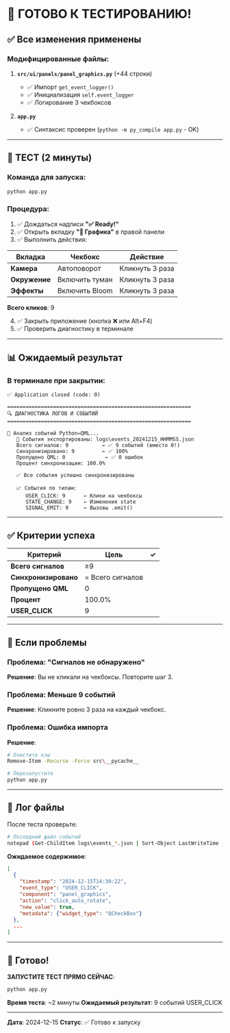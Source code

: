 # 🚀 ГОТОВО К ТЕСТИРОВАНИЮ!

## ✅ Все изменения применены

### Модифицированные файлы:
1. **`src/ui/panels/panel_graphics.py`** (+44 строки)
   - ✅ Импорт `get_event_logger()`
   - ✅ Инициализация `self.event_logger`
   - ✅ Логирование 3 чекбоксов

2. **`app.py`**
   - ✅ Синтаксис проверен (`python -m py_compile app.py` - OK)

---

## 🧪 ТЕСТ (2 минуты)

### Команда для запуска:
```bash
python app.py
```

### Процедура:
1. ✅ Дождаться надписи **"✅ Ready!"**
2. ✅ Открыть вкладку **"🎨 Графика"** в правой панели
3. ✅ Выполнить действия:

| Вкладка | Чекбокс | Действие |
|---------|---------|----------|
| **Камера** | Автоповорот | Кликнуть 3 раза |
| **Окружение** | Включить туман | Кликнуть 3 раза |
| **Эффекты** | Включить Bloom | Кликнуть 3 раза |

**Всего кликов**: 9

4. ✅ Закрыть приложение (кнопка ❌ или Alt+F4)
5. ✅ Проверить диагностику в терминале

---

## 📊 Ожидаемый результат

### В терминале при закрытии:

```
✅ Application closed (code: 0)

============================================================
🔍 ДИАГНОСТИКА ЛОГОВ И СОБЫТИЙ
============================================================

🔗 Анализ событий Python↔QML...
   📁 События экспортированы: logs\events_20241215_HHMMSS.json
   Всего сигналов: 9           ← ✅ 9 событий (вместо 0!)
   Синхронизировано: 9         ← ✅ 100%
   Пропущено QML: 0             ← ✅ 0 ошибок
   Процент синхронизации: 100.0%

   ✅ Все события успешно синхронизированы

   📈 События по типам:
      USER_CLICK: 9      ← Клики на чекбоксы
      STATE_CHANGE: 9    ← Изменения state
      SIGNAL_EMIT: 9     ← Вызовы .emit()
```

---

## ✅ Критерии успеха

| Критерий | Цель | ✓ |
|----------|------|---|
| **Всего сигналов** | ≥9 | |
| **Синхронизировано** | = Всего сигналов | |
| **Пропущено QML** | 0 | |
| **Процент** | 100.0% | |
| **USER_CLICK** | 9 | |

---

## 🐛 Если проблемы

### Проблема: "Сигналов не обнаружено"

**Решение**: Вы не кликали на чекбоксы. Повторите шаг 3.

### Проблема: Меньше 9 событий

**Решение**: Кликните ровно 3 раза на каждый чекбокс.

### Проблема: Ошибка импорта

**Решение**:
```bash
# Очистите кэш
Remove-Item -Recurse -Force src\__pycache__

# Перезапустите
python app.py
```

---

## 📁 Лог файлы

После теста проверьте:

```bash
# Последний файл событий
notepad (Get-ChildItem logs\events_*.json | Sort-Object LastWriteTime -Descending | Select-Object -First 1).FullName
```

**Ожидаемое содержимое**:
```json
[
  {
    "timestamp": "2024-12-15T14:30:22",
    "event_type": "USER_CLICK",
    "component": "panel_graphics",
    "action": "click_auto_rotate",
    "new_value": true,
    "metadata": {"widget_type": "QCheckBox"}
  },
  ...
]
```

---

## 🎯 Готово!

**ЗАПУСТИТЕ ТЕСТ ПРЯМО СЕЙЧАС**:

```bash
python app.py
```

**Время теста**: ~2 минуты
**Ожидаемый результат**: 9 событий USER_CLICK

---

**Дата**: 2024-12-15
**Статус**: ✅ Готово к запуску
